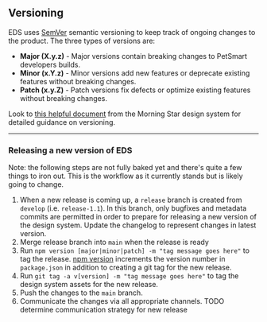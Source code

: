 ## Versioning

EDS uses [SemVer](https://semver.org/) semantic versioning to keep track of ongoing changes to the product. The three types of versions are:

- **Major (X.y.z)** - Major versions contain breaking changes to PetSmart developers builds.
- **Minor (x.Y.z)** - Minor versions add new features or deprecate existing features without breaking changes.
- **Patch (x.y.Z)** - Patch versions fix defects or optimize existing features without breaking changes.

Look to [this helpful document](http://designsystem.morningstar.com/about/versioning.html) from the Morning Star design system for detailed guidance on versioning.

---

### Releasing a new version of EDS

Note: the following steps are not fully baked yet and there's quite a few things to iron out. This is the workflow as it currently stands but is likely going to change.

1. When a new release is coming up, a `release` branch is created from `develop` (i.e. `release-1.1`). In this branch, only bugfixes and metadata commits are permitted in order to prepare for releasing a new version of the design system. Update the changelog to represent changes in latest version.
2. Merge release branch into `main` when the release is ready
3. Run `npm version [major|minor|patch] -m "tag message goes here"` to tag the release. [npm version](https://docs.npmjs.com/cli/version.html) increments the version number in `package.json` in addition to creating a git tag for the new release.
4. Run `git tag -a v[version] -m "tag message goes here"` to tag the design system assets for the new release.
5. Push the changes to the `main` branch.
6. Communicate the changes via all appropriate channels. TODO determine communication strategy for new release
